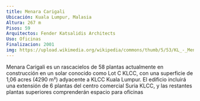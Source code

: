 ```yaml
---
title: Menara Carigali
Ubicación: Kuala Lumpur, Malasia
Altura: 267 m
Pisos: 59
Arquitectos: Fender Katsalidis Architects
Uso: Oficinas 
Finalizacion: 2001
img: https://upload.wikimedia.org/wikipedia/commons/thumb/5/53/KL_-_Menara_Carigali%2C_KLCC.JPG/1200px-KL_-_Menara_Carigali%2C_KLCC.JPG
---
```


Menara Carigali es un rascacielos de 58 plantas actualmente en construcción en un solar conocido como Lot C KLCC, con una superficie de 1,06 acres (4290 m²) adyacente a KLCC Kuala Lumpur. El edificio incluirá una extensión de 6 plantas del centro comercial Suria KLCC, y las restantes plantas superiores comprenderán espacio para oficinas
